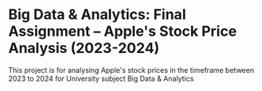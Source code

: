 # Big Data & Analytics: Final Assignment – Apple's Stock Price Analysis (2023-2024)

This project is for analysing Apple's stock prices in the timeframe between 2023 to 2024 for University subject Big Data & Analytics